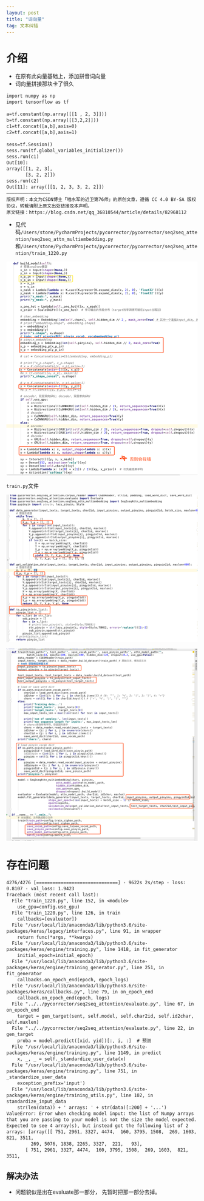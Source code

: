 ```yaml
---
layout: post
title: "词向量"
tag: 文本纠错
---
```


# 介绍

- 在原有此向量基础上，添加拼音词向量
- 词向量拼接那块卡了很久

~~~
import numpy as np
import tensorflow as tf

a=tf.constant(np.array([[1 , 2, 3]]))
b=tf.constant(np.array([[3,2,2]]))
c1=tf.concat([a,b],axis=0)
c2=tf.concat([a,b],axis=1)

sess=tf.Session()
sess.run(tf.global_variables_initializer())
sess.run(c1)
Out[10]: 
array([[1, 2, 3],
       [3, 2, 2]])
sess.run(c2)
Out[11]: array([[1, 2, 3, 3, 2, 2]])
————————————————
版权声明：本文为CSDN博主「喵水军的近卫第76师」的原创文章，遵循 CC 4.0 BY-SA 版权协议，转载请附上原文出处链接及本声明。
原文链接：https://blog.csdn.net/qq_36810544/article/details/82968112
~~~

- 见代码`/Users/stone/PycharmProjects/pycorrector/pycorrector/seq2seq_attention/seq2seq_attn_multiembedding.py`和`/Users/stone/PycharmProjects/pycorrector/pycorrector/seq2seq_attention/train_1220.py`

![image-20191223193742835](../yaolinxia.github.io/img/image-20191223193742835.png)

`train.py`文件

![image-20191223193848109](../yaolinxia.github.io/img/image-20191223193848109.png)

![image-20191223194016674](../yaolinxia.github.io/img/image-20191223194016674.png)

# **存在问题**

~~~
4276/4276 [==============================] - 9622s 2s/step - loss: 0.8107 - val_loss: 1.9423
Traceback (most recent call last):
  File "train_1220.py", line 152, in <module>
    use_gpu=config.use_gpu)
  File "train_1220.py", line 126, in train
    callbacks=[evaluator])
  File "/usr/local/lib/anaconda3/lib/python3.6/site-packages/keras/legacy/interfaces.py", line 91, in wrapper
    return func(*args, **kwargs)
  File "/usr/local/lib/anaconda3/lib/python3.6/site-packages/keras/engine/training.py", line 1418, in fit_generator
    initial_epoch=initial_epoch)
  File "/usr/local/lib/anaconda3/lib/python3.6/site-packages/keras/engine/training_generator.py", line 251, in fit_generator
    callbacks.on_epoch_end(epoch, epoch_logs)
  File "/usr/local/lib/anaconda3/lib/python3.6/site-packages/keras/callbacks.py", line 79, in on_epoch_end
    callback.on_epoch_end(epoch, logs)
  File "../../pycorrector/seq2seq_attention/evaluate.py", line 67, in on_epoch_end
    target = gen_target(sent, self.model, self.char2id, self.id2char, self.maxlen)
  File "../../pycorrector/seq2seq_attention/evaluate.py", line 22, in gen_target
    proba = model.predict([xid, yid])[:, i, :]  # 预测
  File "/usr/local/lib/anaconda3/lib/python3.6/site-packages/keras/engine/training.py", line 1149, in predict
    x, _, _ = self._standardize_user_data(x)
  File "/usr/local/lib/anaconda3/lib/python3.6/site-packages/keras/engine/training.py", line 751, in _standardize_user_data
    exception_prefix='input')
  File "/usr/local/lib/anaconda3/lib/python3.6/site-packages/keras/engine/training_utils.py", line 102, in standardize_input_data
    str(len(data)) + ' arrays: ' + str(data)[:200] + '...')
ValueError: Error when checking model input: the list of Numpy arrays that you are passing to your model is not the size the model expected. Expected to see 4 array(s), but instead got the following list of 2 arrays: [array([[ 751, 2961, 3327, 4474,  160, 3795, 1508,  269, 1603,  821, 3511,
         269, 5076, 1838, 2265, 3327,  221,   93],
       [ 751, 2961, 3327, 4474,  160, 3795, 1508,  269, 1603,  821, 3511,
~~~

## 解决办法

- 问题貌似是出在evaluate那一部分， 先暂时把那一部分去掉。